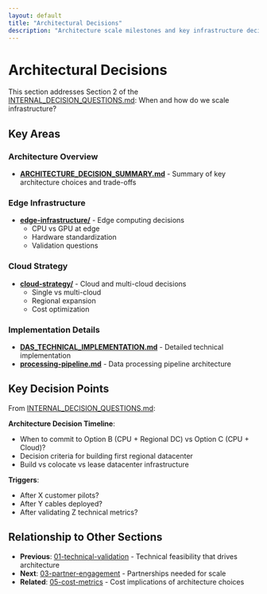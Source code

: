 ```yaml
---
layout: default
title: "Architectural Decisions"
description: "Architecture scale milestones and key infrastructure decisions"
---
```


# Architectural Decisions

This section addresses Section 2 of the [INTERNAL_DECISION_QUESTIONS.md](../INTERNAL_DECISION_QUESTIONS.md): When and how do we scale infrastructure?

## Key Areas

### Architecture Overview
- **[ARCHITECTURE_DECISION_SUMMARY.md](./ARCHITECTURE_DECISION_SUMMARY.md)** - Summary of key architecture choices and trade-offs

### Edge Infrastructure
- **[edge-infrastructure/](./edge-infrastructure/)** - Edge computing decisions
  - CPU vs GPU at edge
  - Hardware standardization
  - Validation questions

### Cloud Strategy
- **[cloud-strategy/](./cloud-strategy/)** - Cloud and multi-cloud decisions
  - Single vs multi-cloud
  - Regional expansion
  - Cost optimization

### Implementation Details
- **[DAS_TECHNICAL_IMPLEMENTATION.md](./DAS_TECHNICAL_IMPLEMENTATION.md)** - Detailed technical implementation
- **[processing-pipeline.md](./processing-pipeline.md)** - Data processing pipeline architecture

## Key Decision Points

From [INTERNAL_DECISION_QUESTIONS.md](../INTERNAL_DECISION_QUESTIONS.md#section-2-architectural-scale-milestones):

**Architecture Decision Timeline**:
- When to commit to Option B (CPU + Regional DC) vs Option C (CPU + Cloud)?
- Decision criteria for building first regional datacenter
- Build vs colocate vs lease datacenter infrastructure

**Triggers**:
- After X customer pilots?
- After Y cables deployed?
- After validating Z technical metrics?

## Relationship to Other Sections

- **Previous**: [01-technical-validation](../01-technical-validation/) - Technical feasibility that drives architecture
- **Next**: [03-partner-engagement](../03-partner-engagement/) - Partnerships needed for scale
- **Related**: [05-cost-metrics](../05-cost-metrics/) - Cost implications of architecture choices
